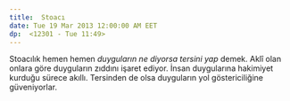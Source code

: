 ```yaml
---
title:  Stoacı
date: Tue 19 Mar 2013 12:00:00 AM EET 
dp:  <12301 - Tue 11:49>
---
```



Stoacılık hemen hemen _duyguların ne diyorsa tersini yap_ demek. Aklî
olan onlara göre duyguların zıddını işaret ediyor. İnsan duygularına
hakimiyet kurduğu sürece akıllı. Tersinden de olsa duyguların yol
göstericiliğine güveniyorlar. 

